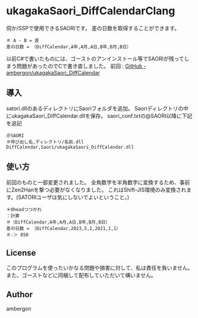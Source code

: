 # ukagakaSaori_DiffCalendarClang
伺か/SSPで使用できるSAORIです。
差の日数を取得することができます。
```
＃ A - B = 差
差の日数 = （DiffCalendar,A年,A月,A日,B年,B月,B日）
```

以前C#で書いたものには、ゴーストのアンインストール等でSAORIが残ってしまう問題があったのでCで書き直しました。
前回 : [GitHub - ambergon/ukagakaSaori_DiffCalendar](https://github.com/ambergon/ukagakaSaori_DiffCalendar)


## 導入
satori.dllのあるディレクトリにSaoriフォルダを追加。
Saoriディレクトリの中にukagakaSaori_DiffCalendar.dllを保存。
saori_conf.txtの@SAORI以降に下記を追記
```
＠SAORI
＃呼び出し名,ディレクトリ/名前.dll
DiffCalendar,Saori/ukagakaSaori_DiffCalendar.dll
```


## 使い方
前回のものと一部変更されました。
全角数字を半角数字に変換するため、事前にZen2Hanを撃つ必要がなくなりました。
これはShift-JIS環境のみ変換されます。(SATORIユーザは気にしないでよいということ。)
```
＊0headつつかれ
：計算
＃（DiffCalendar,A年,A月,A日,B年,B月,B日）
差の日数 = （DiffCalendar,2023,5,1,2021,1,1）
＃-＞ 850
```


## License
このプログラムを使ったいかなる問題や損害に対して、私は責任を負いません。
また、ゴーストなどに同梱して配布していただいて構いません。

## Author
ambergon

